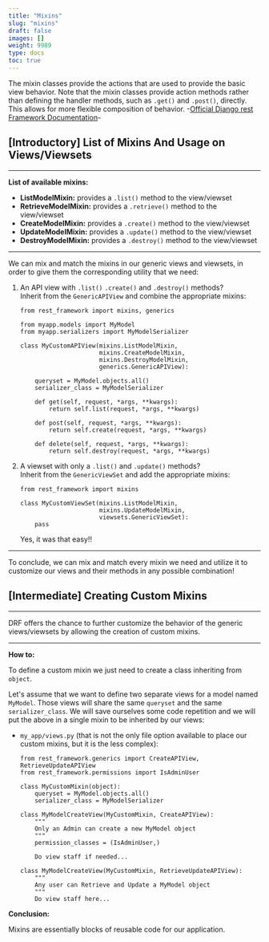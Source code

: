```yaml
---
title: "Mixins"
slug: "mixins"
draft: false
images: []
weight: 9989
type: docs
toc: true
---
```


The mixin classes provide the actions that are used to provide the basic view behavior. Note that the mixin classes provide action methods rather than defining the handler methods, such as `.get()` and `.post()`, directly. This allows for more flexible composition of behavior. -[Official Django rest Framework Documentation][1]-


  [1]: http://www.django-rest-framework.org/api-guide/generic-views/#mixins

## [Introductory] List of Mixins And Usage on Views/Viewsets
<hr>

**List of available mixins:**

 - **ListModelMixin:** provides a `.list()` method to the view/viewset
 - **RetrieveModelMixin:** provides a `.retrieve()` method to the view/viewset
 - **CreateModelMixin:** provides a `.create()` method to the view/viewset
 - **UpdateModelMixin:** provides a `.update()` method to the view/viewset
 - **DestroyModelMixin:** provides a `.destroy()` method to the view/viewset
<hr>

We can mix and match the mixins in our generic views and viewsets, in order to give them the corresponding utility that we need:

 1. An API view with `.list()` `.create()` and `.destroy()` methods? <br>
    Inherit from the `GenericAPIView` and combine the appropriate mixins:

        from rest_framework import mixins, generics

        from myapp.models import MyModel
        from myapp.serializers import MyModelSerializer

        class MyCustomAPIView(mixins.ListModelMixin, 
                              mixins.CreateModelMixin,
                              mixins.DestroyModelMixin,
                              generics.GenericAPIView):

            queryset = MyModel.objects.all()
            serializer_class = MyModelSerializer

            def get(self, request, *args, **kwargs):
                return self.list(request, *args, **kwargs)

            def post(self, request, *args, **kwargs):
                return self.create(request, *args, **kwargs)

            def delete(self, request, *args, **kwargs):
                return self.destroy(request, *args, **kwargs)

 2. A viewset with only a `.list()` and `.update()` methods? <br>
    Inherit from the `GenericViewSet` and add the appropriate mixins:

        from rest_framework import mixins

        class MyCustomViewSet(mixins.ListModelMixin,
                              mixins.UpdateModelMixin,
                              viewsets.GenericViewSet):
            pass
     Yes, it was that easy!!
<hr>

To conclude, we can mix and match every mixin we need and utilize it to customize our views and their methods in any possible combination!

## [Intermediate] Creating Custom Mixins
<hr>
DRF offers the chance to further customize the behavior of the generic views/viewsets by allowing the creation of custom mixins.<br>
<hr>

**How to:**

To define a custom mixin we just need to create a class inheriting from `object`.

Let's assume that we want to define two separate views for a model named `MyModel`. Those views will share the same `queryset` and the same `serializer_class`. We will save ourselves some code repetition and we will put the above in a single mixin to be inherited by our views:

 - `my_app/views.py` (that is not the only file option available to place our custom mixins, but it is the less complex):

       from rest_framework.generics import CreateAPIView, RetrieveUpdateAPIView
       from rest_framework.permissions import IsAdminUser

       class MyCustomMixin(object):
           queryset = MyModel.objects.all()
           serializer_class = MyModelSerializer

       class MyModelCreateView(MyCustomMixin, CreateAPIView):
           """
           Only an Admin can create a new MyModel object
           """
           permission_classes = (IsAdminUser,)
           
           Do view staff if needed...

       class MyModelCreateView(MyCustomMixin, RetrieveUpdateAPIView):
           """
           Any user can Retrieve and Update a MyModel object
           """
           Do view staff here...

**Conclusion:**

Mixins are essentially blocks of reusable code for our application.

